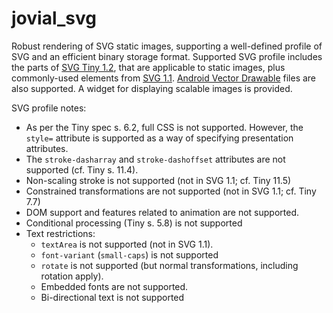 # jovial_svg 

Robust rendering of SVG static images, supporting a well-defined profile
of SVG and an efficient binary storage format.  Supported SVG profile
includes the parts of 
[SVG Tiny 1.2](https://www.w3.org/TR/2008/REC-SVGTiny12-20081222/),
that are applicable to static images, plus commonly-used elements from
[SVG 1.1](https://www.w3.org/TR/2011/REC-SVG11-20110816/).
[Android Vector Drawable](https://developer.android.com/guide/topics/graphics/vector-drawable-resources) files
are also supported.  A widget for displaying scalable images is provided.

SVG profile notes:

  *  As per the Tiny spec s. 6.2, full CSS is not supported.  However, the
     `style=` attribute is supported as a way of specifying presentation
     attributes.
  *  The `stroke-dasharray` and `stroke-dashoffset` attributes are
     not supported (cf. Tiny s. 11.4).
  *  Non-scaling stroke is not supported (not in SVG 1.1; cf. Tiny 11.5)
  *  Constrained transformations are not supported (not in SVG 1.1;
     cf. Tiny 7.7)
  *  DOM support and features related to animation are not supported.
  *  Conditional processing (Tiny s. 5.8) is not supported
  *  Text restrictions:
      * `textArea` is not supported (not in SVG 1.1).
      * `font-variant` (`small-caps`) is not supported
      * `rotate` is not supported (but normal transformations, including rotation apply).
      * Embedded fonts are not supported.
      * Bi-directional text is not supported
